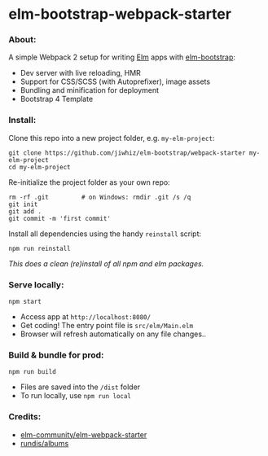 # elm-bootstrap-webpack-starter


### About:
A simple Webpack 2 setup for writing [Elm](http://elm-lang.org/) apps 
with [elm-bootstrap](http://elm-bootstrap.info/):

* Dev server with live reloading, HMR
* Support for CSS/SCSS (with Autoprefixer), image assets
* Bundling and minification for deployment
* Bootstrap 4 Template


### Install:
Clone this repo into a new project folder, e.g. `my-elm-project`:
```
git clone https://github.com/jiwhiz/elm-bootstrap/webpack-starter my-elm-project
cd my-elm-project
```

Re-initialize the project folder as your own repo:
```
rm -rf .git         # on Windows: rmdir .git /s /q
git init
git add .
git commit -m 'first commit'
```

Install all dependencies using the handy `reinstall` script:
```
npm run reinstall
```
*This does a clean (re)install of all npm and elm packages.*


### Serve locally:
```
npm start
```
* Access app at `http://localhost:8080/`
* Get coding! The entry point file is `src/elm/Main.elm`
* Browser will refresh automatically on any file changes..


### Build & bundle for prod:
```
npm run build
```

* Files are saved into the `/dist` folder
* To run locally, use `npm run local`


### Credits:

* [elm-community/elm-webpack-starter](https://github.com/elm-community/elm-webpack-starter)
* [rundis/albums](https://github.com/rundis/albums)
